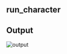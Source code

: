 ## run_character

## Output

![output](https://res.cloudinary.com/silverbirder/image/upload/v1551712398/run_character/run_character.mov.gif)
